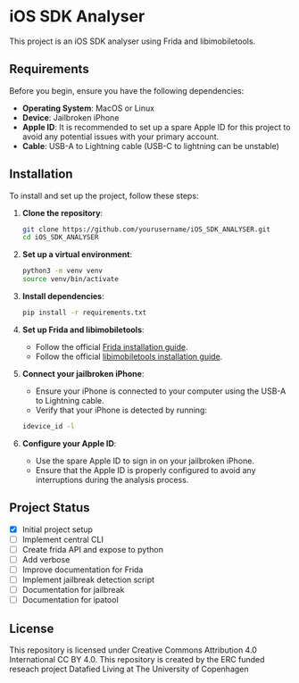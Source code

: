 # iOS SDK Analyser

This project is an iOS SDK analyser using Frida and libimobiletools.

## Requirements

Before you begin, ensure you have the following dependencies:

- **Operating System**: MacOS or Linux
- **Device**: Jailbroken iPhone
- **Apple ID**: It is recommended to set up a spare Apple ID for this project to avoid any potential issues with your primary account.
- **Cable**: USB-A to Lightning cable (USB-C to lightning can be unstable)

## Installation

To install and set up the project, follow these steps:

1. **Clone the repository**:
    ```sh
    git clone https://github.com/yourusername/iOS_SDK_ANALYSER.git
    cd iOS_SDK_ANALYSER
    ```

2. **Set up a virtual environment**:
    ```sh
    python3 -m venv venv
    source venv/bin/activate
    ```

3. **Install dependencies**:
    ```sh
    pip install -r requirements.txt
    ```

4. **Set up Frida and libimobiletools**:
    - Follow the official [Frida installation guide](https://frida.re/docs/installation/).
    - Follow the official [libimobiletools installation guide](https://libimobiledevice.org/).

5. **Connect your jailbroken iPhone**:
    - Ensure your iPhone is connected to your computer using the USB-A to Lightning cable.
    - Verify that your iPhone is detected by running:
    ```sh
    idevice_id -l
    ```

6. **Configure your Apple ID**:
    - Use the spare Apple ID to sign in on your jailbroken iPhone.
    - Ensure that the Apple ID is properly configured to avoid any interruptions during the analysis process.


## Project Status

- [x] Initial project setup
- [ ] Implement central CLI
- [ ] Create frida API and expose to python
- [ ] Add verbose 
- [ ] Improve documentation for Frida
- [ ] Implement jailbreak detection script
- [ ] Documentation for jailbreak
- [ ] Documentation for ipatool

## License

This repository is licensed under Creative Commons Attribution 4.0 International CC BY 4.0.
This repository is created by the ERC funded reseach project Datafied Living at The University of Copenhagen

## 